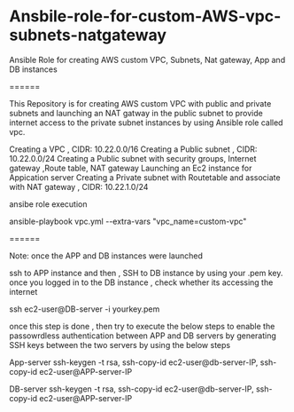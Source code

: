 # Ansbile-role-for-custom-AWS-vpc-subnets-natgateway
Ansible Role for  creating AWS custom VPC, Subnets, Nat gateway, App and DB instances 

======

This Repository is for creating AWS custom VPC with public and private subnets and launching an NAT gatway in the public subnet to provide internet access to the private subnet instances by using Ansible role called vpc.

Creating a VPC , CIDR: 10.22.0.0/16
Creating a Public subnet , CIDR: 10.22.0.0/24
Creating a Public subnet with security groups, Internet gateway ,Route table, NAT gateway
Launching an Ec2 instance for Appication server
Creating a Private subnet with Routetable and associate with NAT gateway , CIDR: 10.22.1.0/24

ansibe role  execution

ansible-playbook vpc.yml --extra-vars "vpc_name=custom-vpc"

======

Note: once the APP and DB instances were launched

ssh to APP instance and then , SSH to DB instance by using your .pem key. once you logged in to the DB instance , check whether its accessing the internet

ssh ec2-user@DB-server -i yourkey.pem

once this step is done , then try to execute the below steps to enable the passowrdless authentication between APP and DB servers by generating SSH keys between the two servers by using the below steps

App-server
ssh-keygen -t rsa, ssh-copy-id ec2-user@db-server-IP, ssh-copy-id ec2-user@APP-server-IP

DB-server
ssh-keygen -t rsa, ssh-copy-id ec2-user@db-server-IP, ssh-copy-id ec2-user@APP-server-IP
